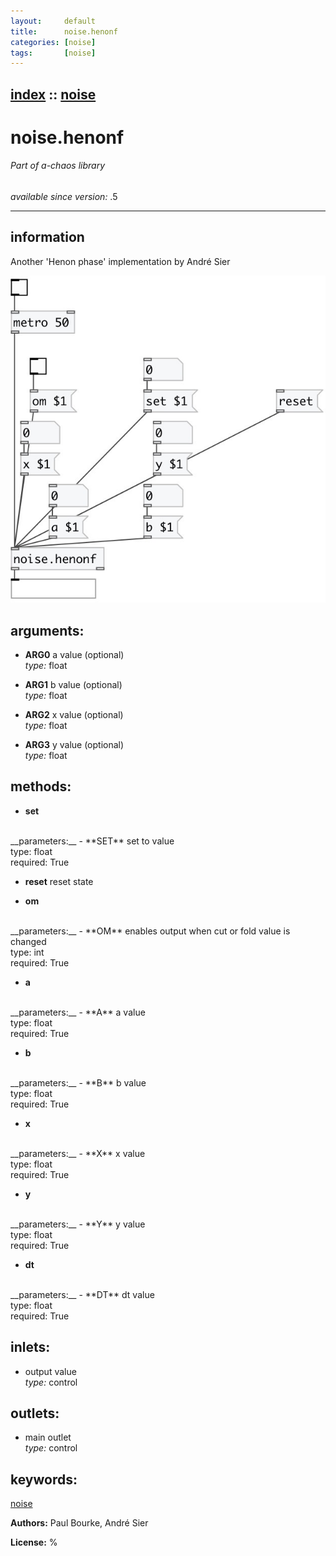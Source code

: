 ```yaml
---
layout:     default
title:      noise.henonf
categories: [noise]
tags:       [noise]
---
```

[index](index.html) :: [noise](category_noise.html)
---

# noise.henonf

###### Part of a-chaos library

*available since version:* .5

---


## information
Another &#39;Henon phase&#39; implementation by André Sier


[![example](../examples/img/noise.henonf.jpg)](../examples/pd/noise.henonf.pd)



## arguments:

* **ARG0**
a value (optional)<br>
_type:_ float<br>

* **ARG1**
b value (optional)<br>
_type:_ float<br>

* **ARG2**
x value (optional)<br>
_type:_ float<br>

* **ARG3**
y value (optional)<br>
_type:_ float<br>



## methods:

* **set**
<br>
  __parameters:__
  - **SET** set to value<br>
    type: float <br>
    required: True <br>

* **reset**
reset state<br>

* **om**
<br>
  __parameters:__
  - **OM** enables output when cut or fold value is changed<br>
    type: int <br>
    required: True <br>

* **a**
<br>
  __parameters:__
  - **A** a value<br>
    type: float <br>
    required: True <br>

* **b**
<br>
  __parameters:__
  - **B** b value<br>
    type: float <br>
    required: True <br>

* **x**
<br>
  __parameters:__
  - **X** x value<br>
    type: float <br>
    required: True <br>

* **y**
<br>
  __parameters:__
  - **Y** y value<br>
    type: float <br>
    required: True <br>

* **dt**
<br>
  __parameters:__
  - **DT** dt value<br>
    type: float <br>
    required: True <br>






## inlets:

* output value<br>
_type:_ control



## outlets:

* main outlet<br>
_type:_ control



## keywords:

[noise](keywords/noise.html)






**Authors:** Paul Bourke, André Sier




**License:** %





